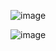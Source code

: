 ![image](https://github.com/user-attachments/assets/de9c820b-4413-44c4-8a6a-93a6b1877da1)

![image](https://github.com/user-attachments/assets/b25d8811-a141-42d1-ad75-c805aff48288)
